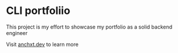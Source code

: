 # CLI portfoliio

This project is my effort to showcase my portfolio as a solid backend engineer

Visit [anchxt.dev](https://anchxt.dev) to learn more